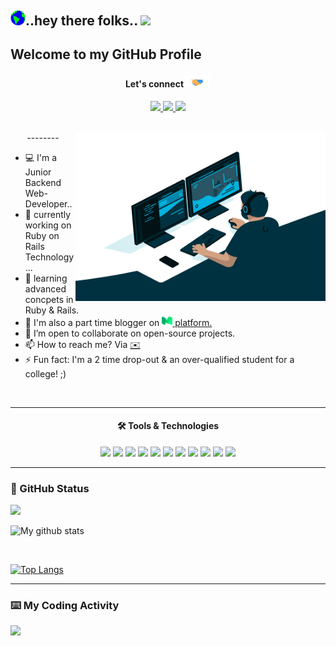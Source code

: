 <h2><img src ="https://github.com/JuzerShakir/JuzerShakir/blob/main/Earth.gif" width="24px"/>..hey there folks.. <img src="https://media.giphy.com/media/hvRJCLFzcasrR4ia7z/giphy.gif" width="25px"/></h2>

## Welcome to my GitHub Profile

<div align="center">
<h4 align="center">Let's connect<img src="https://github.com/JuzerShakir/JuzerShakir/blob/main/Handshake.gif" height="20px"/></h4>
<a href="https://www.twitter.com/Juzer_Shakir/">
    <img src="https://img.shields.io/badge/Twitter-1DA1F2?style=for-the-badge&logo=twitter&logoColor=white" />
</a>

<a href="https://www.linkedin.com/in/juzershakir/">
    <img src="https://img.shields.io/badge/linkedin-%230077B5.svg?&style=for-the-badge&logo=linkedin&logoColor=white" />
</a> 

<a href="https://juzer-shakir.medium.com/">
    <img src="https://img.shields.io/badge/Medium-248f24?style=for-the-badge&logo=medium&logoColor=black" />
</a> 
</div>

<br/>

<div>
 <img align="right" src="https://github.com/JuzerShakir/JuzerShakir/blob/main/github_header.gif" height = 270 width = 400/>
 <p align="center">--------</p>
 <ul align="left">
  <li>💻 I'm a Junior Backend Web-Developer..</li>
  <li>🔭 currently working on Ruby on Rails Technology...</li>
  <li>🌱 learning advanced concpets in Ruby & Rails.</li>
  <li>📝 I'm also a part time blogger on <a href="https://juzer-shakir.medium.com/" target="_blank"><img alt = "Juzer Shakir | Medium" width="17px" src="https://github.com/JuzerShakir/JuzerShakir/blob/main/medium_logo.png" /> platform.</a></li>
  <li>👯 I’m open to collaborate on open-source projects.</li>
  <li>📫 How to reach me? Via <a href="mailto:juzershakir.webdev@gmail.com">✉️</a></li>
  <li>⚡ Fun fact: I'm a 2 time drop-out & an over-qualified student for a college! ;)</li>
 </ul>
 
</div>
<br/>

----------------

<div align="center">
    <h4 align="center">🛠 Tools & Technologies</h4>
    <img src="https://img.shields.io/badge/Ruby-CC342D?style=for-the-badge&logo=ruby&logoColor=white" />
    <img src="https://img.shields.io/badge/Ruby%20on%20Rails-CC0000?style=for-the-badge&logo=ruby-on-rails&logoColor=white&logoWidth=20"/>
    <img src="https://img.shields.io/badge/Git-F05032?style=for-the-badge&logo=git&logoColor=white" />
    <img src="https://img.shields.io/badge/HTML5-E34F26?style=for-the-badge&logo=html5&logoColor=white" />
    <img src="https://img.shields.io/badge/CSS3-1572B6?style=for-the-badge&logo=css3&logoColor=white" />
    <img src="https://img.shields.io/badge/bootstrap%20-%23563D7C.svg?&style=for-the-badge&logo=bootstrap&logoColor=white"/>
    <img src="https://img.shields.io/badge/Python-FFD43B?style=for-the-badge&logo=python&logoColor=darkgreen" />
    <img src="https://img.shields.io/badge/Markdown-000000?style=for-the-badge&logo=markdown&logoColor=white" />
    <img src="https://img.shields.io/badge/Jupyter%20Notebook-F37626?style=for-the-badge&logo=jupyter&logoColor=black" />
    <img src="https://img.shields.io/badge/shell_script%20-%23121011.svg?&style=for-the-badge&logo=gnu-bash&logoColor=white"/>
    <img src="https://img.shields.io/badge/linux-FCC624?style=for-the-badge&logo=linux&logoColor=black" />
</div>

--------------

### 📝 GitHub Status

![](https://visitor-badge-reloaded.herokuapp.com/badge?page_id=juzershakir&color=303030&lcolor=000000&style=for-the-badge&logo=Github)

![My github stats](https://github-readme-stats.vercel.app/api?username=JuzerShakir&count_private=true&show_icons=true&theme=github_dark&hide_border=1&cache_seconds=1800&include_all_commits=1&custom_title=GitHub-Status&)

<br/>

[![Top Langs](https://github-readme-stats.vercel.app/api/top-langs/?username=JuzerShakir&theme=github_dark&hide_border=1&langs_count=3&card_width=300)](https://github.com/JuzerShakir/github-readme-stats)

--------------

### ⌨️ My Coding Activity
<img src="https://img.shields.io/badge/wakatime-000000?style=for-the-badge&logo=wakatime&logoColor=white" />

<!--

- 💬 Ask me about ...
- 😄 Pronouns: ...
[![Dev.to](https://github-readme-stats.vercel.app/api/pin/?username=thepracticaldev&repo=dev.to)](https://github.com/thepracticaldev/dev.to)

-->
